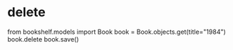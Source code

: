 # delete
from bookshelf.models import Book
book = Book.objects.get(title="1984")
book.delete
book.save()
